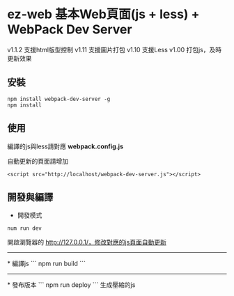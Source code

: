 # ez-web 基本Web頁面(js + less) + WebPack Dev Server 

v1.1.2 支援html版型控制
v1.11 支援圖片打包
v1.10 支援Less
v1.00 打包js，及時更新效果 

## 安裝

```
npm install webpack-dev-server -g
npm install
```

## 使用

編譯的js與less請對應 **webpack.config.js**

自動更新的頁面請增加
```
<script src="http://localhost/webpack-dev-server.js"></script>
```

## 開發與編譯

* 開發模式
```
num run dev 
```
開啟瀏覽器的 http://127.0.0.1/，修改對應的js頁面自動更新
<hr>
* 編譯js
```
npm run build
```
<hr>
* 發布版本
```
npm run deploy
```
生成壓縮的js
